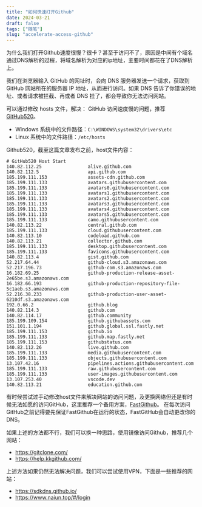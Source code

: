 ```yaml
---
title: "如何快速打开Github"
date: 2024-03-21
draft: false
tags: ["随笔"]
slug: "accelerate-access-github"
---
```



为什么我们打开Github速度很慢？很卡？甚至于访问不了，原因是中间有个域名通过DNS解析的过程，将域名解析为对应的ip地址，主要时间都花在了DNS解析上。

我们在浏览器输入 GitHub 的网址时，会向 DNS 服务器发送一个请求，获取到 GitHub 网站所在的服务器 IP 地址，从而进行访问。如果 DNS 告诉了你错误的地址、或者请求被拦截、再或者 DNS 挂了，都会导致你无法访问网站。

可以通过修改 hosts 文件，解决： GitHub 访问速度慢的问题，推荐[GitHub520](https://github.com/521xueweihan/GitHub520)。
- Windows 系统中的文件路径：`C:\WINDOWS\system32\drivers\etc`
- Linux 系统中的文件路径：`/etc/hosts`

Github520，截至这篇文章发布之前，host文件内容：
```text
# GitHub520 Host Start
140.82.112.25                 alive.github.com
140.82.112.5                  api.github.com
185.199.111.153               assets-cdn.github.com
185.199.111.133               avatars.githubusercontent.com
185.199.111.133               avatars0.githubusercontent.com
185.199.111.133               avatars1.githubusercontent.com
185.199.111.133               avatars2.githubusercontent.com
185.199.111.133               avatars3.githubusercontent.com
185.199.111.133               avatars4.githubusercontent.com
185.199.111.133               avatars5.githubusercontent.com
185.199.111.133               camo.githubusercontent.com
140.82.113.22                 central.github.com
185.199.111.133               cloud.githubusercontent.com
140.82.113.10                 codeload.github.com
140.82.113.21                 collector.github.com
185.199.111.133               desktop.githubusercontent.com
185.199.111.133               favicons.githubusercontent.com
140.82.113.4                  gist.github.com
52.217.64.44                  github-cloud.s3.amazonaws.com
52.217.196.73                 github-com.s3.amazonaws.com
16.182.69.25                  github-production-release-asset-2e65be.s3.amazonaws.com
16.182.66.193                 github-production-repository-file-5c1aeb.s3.amazonaws.com
52.216.38.233                 github-production-user-asset-6210df.s3.amazonaws.com
192.0.66.2                    github.blog
140.82.114.3                  github.com
140.82.114.17                 github.community
185.199.109.154               github.githubassets.com
151.101.1.194                 github.global.ssl.fastly.net
185.199.111.153               github.io
185.199.111.133               github.map.fastly.net
185.199.111.153               githubstatus.com
140.82.112.26                 live.github.com
185.199.111.133               media.githubusercontent.com
185.199.111.133               objects.githubusercontent.com
13.107.42.16                  pipelines.actions.githubusercontent.com
185.199.111.133               raw.githubusercontent.com
185.199.111.133               user-images.githubusercontent.com
13.107.253.40                 vscode.dev
140.82.113.21                 education.github.com
```

有时候尝试过手动修改host文件来解决网站的访问问题，及更换网络但还是有时候无法如愿的访问GitHub，这里推荐一个备用方案，[FastGithub](https://github.com/WangGithubUser/FastGithub/releases)。
在每次访问GitHub之前记得要先保证FastGithub在运行的状态，FastGitHub会自动更改你的DNS。

如果上述的方法都不行，我们可以换一种思路，使用镜像访问Github，推荐几个网站：
- https://gitclone.com/
- https://help.kkgithub.com/

上述方法如果仍然无法解决问题，我们可以尝试使用VPN，下面是一些推荐的网站：
- https://sdkdns.github.io/
- https://www.naiun.top/#/login



